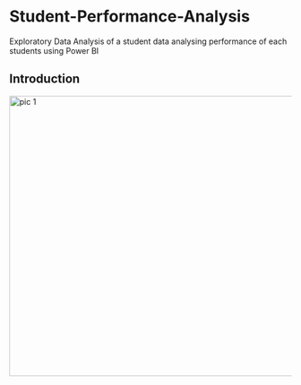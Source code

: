 # Student-Performance-Analysis
Exploratory Data Analysis of a student data analysing performance of each students using Power BI

## Introduction



<img width="890" height="501" alt="pic 1" src="https://github.com/user-attachments/assets/f07ea8bb-6c36-431f-9551-5ee33c7859e4" />

